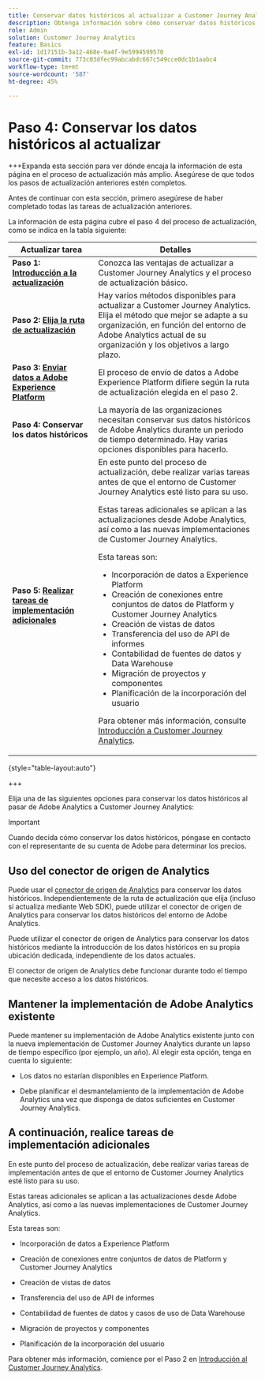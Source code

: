 ```yaml
---
title: Conservar datos históricos al actualizar a Customer Journey Analytics
description: Obtenga información sobre cómo conservar datos históricos al actualizar a Customer Journey Analytics
role: Admin
solution: Customer Journey Analytics
feature: Basics
exl-id: 1d17151b-3a12-468e-9a4f-9e5994599570
source-git-commit: 773c03dfec99abcabdc667c549cce0dc1b1aabc4
workflow-type: tm+mt
source-wordcount: '587'
ht-degree: 45%

---
```


# Paso 4: Conservar los datos históricos al actualizar

+++Expanda esta sección para ver dónde encaja la información de esta página en el proceso de actualización más amplio. Asegúrese de que todos los pasos de actualización anteriores estén completos.

Antes de continuar con esta sección, primero asegúrese de haber completado todas las tareas de actualización anteriores.

La información de esta página cubre el paso 4 del proceso de actualización, como se indica en la tabla siguiente:

| Actualizar tarea | Detalles |
|---------|----------|
| **Paso 1: [Introducción a la actualización](/help/getting-started/cja-upgrade/cja-upgrade-getstarted.md)** | Conozca las ventajas de actualizar a Customer Journey Analytics y el proceso de actualización básico. |
| **Paso 2: [Elija la ruta de actualización](/help/getting-started/cja-upgrade/cja-upgrade-path.md)** | Hay varios métodos disponibles para actualizar a Customer Journey Analytics. Elija el método que mejor se adapte a su organización, en función del entorno de Adobe Analytics actual de su organización y los objetivos a largo plazo. |
| **Paso 3: [Enviar datos a Adobe Experience Platform](/help/getting-started/cja-upgrade/cja-upgrade-send-to-platform.md)** | El proceso de envío de datos a Adobe Experience Platform difiere según la ruta de actualización elegida en el paso 2. |
| <span class="preview">**Paso 4: Conservar los datos históricos**</span> | <span class="preview">La mayoría de las organizaciones necesitan conservar sus datos históricos de Adobe Analytics durante un periodo de tiempo determinado. Hay varias opciones disponibles para hacerlo.</span> |
| **Paso 5: [Realizar tareas de implementación adicionales](/help/getting-started/cja-getting-started.md)** | En este punto del proceso de actualización, debe realizar varias tareas antes de que el entorno de Customer Journey Analytics esté listo para su uso.<p>Estas tareas adicionales se aplican a las actualizaciones desde Adobe Analytics, así como a las nuevas implementaciones de Customer Journey Analytics.</p><p>Esta tareas son:</p><ul><li>Incorporación de datos a Experience Platform</li><li>Creación de conexiones entre conjuntos de datos de Platform y Customer Journey Analytics</li><li>Creación de vistas de datos </li><li>Transferencia del uso de API de informes</li><li>Contabilidad de fuentes de datos y Data Warehouse</li><li>Migración de proyectos y componentes</li><li>Planificación de la incorporación del usuario</li></ul> <p>Para obtener más información, consulte [Introducción a Customer Journey Analytics](/help/getting-started/cja-getting-started.md). |

{style="table-layout:auto"}

+++

Elija una de las siguientes opciones para conservar los datos históricos al pasar de Adobe Analytics a Customer Journey Analytics:

>[!IMPORTANT]
>
>Cuando decida cómo conservar los datos históricos, póngase en contacto con el representante de su cuenta de Adobe para determinar los precios.

## Uso del conector de origen de Analytics

Puede usar el [conector de origen de Analytics](/help/data-ingestion/analytics.md) para conservar los datos históricos. Independientemente de la ruta de actualización que elija (incluso si actualiza mediante Web SDK), puede utilizar el conector de origen de Analytics para conservar los datos históricos del entorno de Adobe Analytics.

Puede utilizar el conector de origen de Analytics para conservar los datos históricos mediante la introducción de los datos históricos en su propia ubicación dedicada, independiente de los datos actuales.

El conector de origen de Analytics debe funcionar durante todo el tiempo que necesite acceso a los datos históricos.

<!-- Another possibility in the future: Map historical data in a way that allows you to tie it to your new data.  Possible? Explain -->

## Mantener la implementación de Adobe Analytics existente

Puede mantener su implementación de Adobe Analytics existente junto con la nueva implementación de Customer Journey Analytics durante un lapso de tiempo específico (por ejemplo, un año). Al elegir esta opción, tenga en cuenta lo siguiente:

* Los datos no estarían disponibles en Experience Platform.

* Debe planificar el desmantelamiento de la implementación de Adobe Analytics una vez que disponga de datos suficientes en Customer Journey Analytics.

## A continuación, realice tareas de implementación adicionales

En este punto del proceso de actualización, debe realizar varias tareas de implementación antes de que el entorno de Customer Journey Analytics esté listo para su uso.

Estas tareas adicionales se aplican a las actualizaciones desde Adobe Analytics, así como a las nuevas implementaciones de Customer Journey Analytics.

Esta tareas son:

* Incorporación de datos a Experience Platform

* Creación de conexiones entre conjuntos de datos de Platform y Customer Journey Analytics

* Creación de vistas de datos 

* Transferencia del uso de API de informes

* Contabilidad de fuentes de datos y casos de uso de Data Warehouse

* Migración de proyectos y componentes

* Planificación de la incorporación del usuario

Para obtener más información, comience por el Paso 2 en [Introducción al Customer Journey Analytics](/help/getting-started/cja-getting-started.md).
